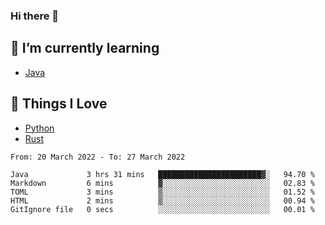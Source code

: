 ### Hi there 👋
<!-- ## About Me -->

## 🌱 I’m currently learning
- [Java](https://www.java.com/)

## 🥰 Things I Love
- [Python](https://www.python.org/) 
- [Rust](https://www.rust-lang.org/)

<!--START_SECTION:waka-->

```text
From: 20 March 2022 - To: 27 March 2022

Java             3 hrs 31 mins   ███████████████████████▓░   94.70 %
Markdown         6 mins          ▓░░░░░░░░░░░░░░░░░░░░░░░░   02.83 %
TOML             3 mins          ▒░░░░░░░░░░░░░░░░░░░░░░░░   01.52 %
HTML             2 mins          ▒░░░░░░░░░░░░░░░░░░░░░░░░   00.94 %
GitIgnore file   0 secs          ░░░░░░░░░░░░░░░░░░░░░░░░░   00.01 %
```

<!--END_SECTION:waka-->

<!--
**CharlesC03/CharlesC03** is a ✨ _special_ ✨ repository because its `README.md` (this file) appears on your GitHub profile.

Here are some ideas to get you started:

- 🔭 I’m currently working on ...
- 🌱 I’m currently learning ...
- 👯 I’m looking to collaborate on ...
- 🤔 I’m looking for help with ...
- 💬 Ask me about ...
- 📫 How to reach me: ...
- 😄 Pronouns: ...
- ⚡ Fun fact: ...
-->
